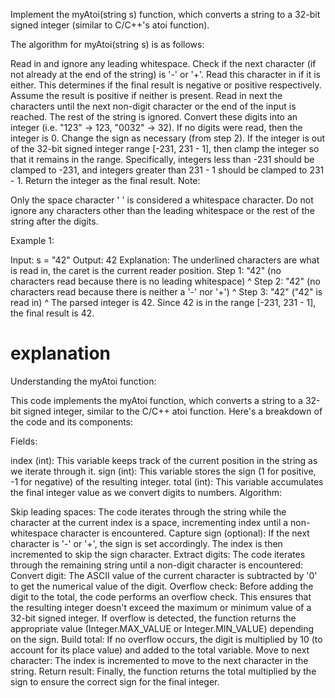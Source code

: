 Implement the myAtoi(string s) function, which converts a string to a 32-bit signed integer (similar to C/C++'s atoi function).

The algorithm for myAtoi(string s) is as follows:

Read in and ignore any leading whitespace.
Check if the next character (if not already at the end of the string) is '-' or '+'. Read this character in if it is either. This determines if the final result is negative or positive respectively. Assume the result is positive if neither is present.
Read in next the characters until the next non-digit character or the end of the input is reached. The rest of the string is ignored.
Convert these digits into an integer (i.e. "123" -> 123, "0032" -> 32). If no digits were read, then the integer is 0. Change the sign as necessary (from step 2).
If the integer is out of the 32-bit signed integer range [-231, 231 - 1], then clamp the integer so that it remains in the range. Specifically, integers less than -231 should be clamped to -231, and integers greater than 231 - 1 should be clamped to 231 - 1.
Return the integer as the final result.
Note:

Only the space character ' ' is considered a whitespace character.
Do not ignore any characters other than the leading whitespace or the rest of the string after the digits.


Example 1:

Input: s = "42"
Output: 42
Explanation: The underlined characters are what is read in, the caret is the current reader position.
Step 1: "42" (no characters read because there is no leading whitespace)
^
Step 2: "42" (no characters read because there is neither a '-' nor '+')
^
Step 3: "42" ("42" is read in)
^
The parsed integer is 42.
Since 42 is in the range [-231, 231 - 1], the final result is 42.


# explanation 


Understanding the myAtoi function:

This code implements the myAtoi function, which converts a string to a 32-bit signed integer, similar to the C/C++ atoi function. Here's a breakdown of the code and its components:

Fields:

index (int): This variable keeps track of the current position in the string as we iterate through it.
sign (int): This variable stores the sign (1 for positive, -1 for negative) of the resulting integer.
total (int): This variable accumulates the final integer value as we convert digits to numbers.
Algorithm:

Skip leading spaces: The code iterates through the string while the character at the current index is a space, incrementing index until a non-whitespace character is encountered.
Capture sign (optional): If the next character is '-' or '+', the sign is set accordingly. The index is then incremented to skip the sign character.
Extract digits: The code iterates through the remaining string until a non-digit character is encountered:
Convert digit: The ASCII value of the current character is subtracted by '0' to get the numerical value of the digit.
Overflow check: Before adding the digit to the total, the code performs an overflow check. This ensures that the resulting integer doesn't exceed the maximum or minimum value of a 32-bit signed integer. If overflow is detected, the function returns the appropriate value (Integer.MAX_VALUE or Integer.MIN_VALUE) depending on the sign.
Build total: If no overflow occurs, the digit is multiplied by 10 (to account for its place value) and added to the total variable.
Move to next character: The index is incremented to move to the next character in the string.
Return result: Finally, the function returns the total multiplied by the sign to ensure the correct sign for the final integer.